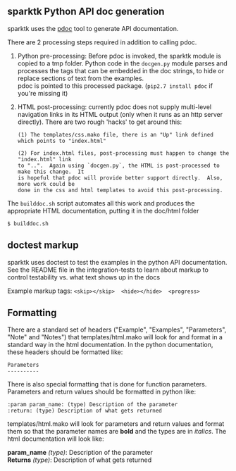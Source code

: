 sparktk Python API doc generation
---------------------------------

sparktk uses the [pdoc](https://github.com/BurntSushi/pdoc) tool to generate API documentation.


There are 2 processing steps required in addition to calling pdoc.

1. Python pre-processing: Before pdoc is invoked, the sparktk module is copied to a tmp
   folder.  Python code in the `docgen.py` module parses and processes the tags that can
   be embedded in the doc strings, to hide or replace sections of text from the examples.  
   pdoc is pointed to this processed package.  (`pip2.7 install pdoc` if you're missing it)
   
2. HTML post-processing: currently pdoc does not supply multi-level navigation links in
   its HTML output (only when it runs as an http server directly).  There are two rough 'hacks'
   to get around this:
   
       (1) The templates/css.mako file, there is an "Up" link defined which points to "index.html"
   
       (2) For index.html files, post-processing must happen to change the "index.html" link
       to "..".  Again using `docgen.py`, the HTML is post-processed to make this change.  It
       is hopeful that pdoc will provide better support directly.  Also, more work could be
       done in the css and html templates to avoid this post-processing.
       
       
       
The `builddoc.sh` script automates all this work and produces the appropriate HTML documentation,
putting it in the doc/html folder

    $ builddoc.sh


doctest markup
--------------

sparktk uses doctest to test the examples in the python API documentation.  See the README file
in the integration-tests to learn about markup to control testability vs. what text shows up in the docs

Example markup tags:  `<skip></skip>  <hide></hide>  <progress>`


Formatting
----------

There are a standard set of headers ("Example", "Examples", "Parameters", "Note" and "Notes") that templates/html.mako
will look for and format in a standard way in the html documentation.  In the python documentation, these headers
should be formatted like:

    Parameters
    ----------

There is also special formatting that is done for function parameters.  Parameters and return values should be
formatted in python like:

    :param param_name: (type) Description of the parameter
    :return: (type) Description of what gets returned

templates/html.mako will look for parameters and return values and format them so that the parameter names are
**bold** and the types are in *italics*.  The html documentation will look like:

**param_name** *(type)*: Description of the parameter<br>
**Returns** *(type)*: Description of what gets returned

